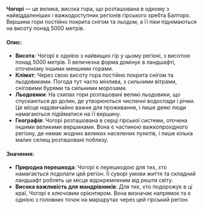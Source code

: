 
**Чогорі** — це велика, висока гора, що розташована в одному з найвіддаленіших і важкодоступних регіонів гірського хребта Балторо. Вершина гори постійно покрита снігом та льодом, а її піки піднімаються на висоту понад 5000 метрів.

#### Опис:

- **Висота**: Чогорі є однією з найвищих гір у цьому регіоні, з висотою понад 5000 метрів. Її величезна форма домінує в ландшафті, оточеному іншими меншими горами.
- **Клімат**: Через свою висоту гора постійно покрита снігом та льодовиками. Погода тут часто мінлива, з сильними вітрами, сніговими бурями та сильними морозами.
- **Льодовики**: На схилах гори розташовані великі льодовики, що спускаються до долин, де утворюються численні водоспади і річки. Це місце надзвичайно важке для проживання, і лише деякі люди намагаються підійматися на її вершину.
- **Географія**: Чогорі розташована в серці гірської системи, оточена іншими великими вершинами. Вона є частиною важкопрохідного регіону, де немає жодних великих населених пунктів, і лише кілька малих селищ розташовані поблизу.

#### Значення:

- **Природна перешкода**: Чогорі є перешкодою для тих, хто намагається подолати цей регіон. Її суворі умови життя та складний ландшафт роблять це місце відокремленим від решти світу.
- **Висока важливість для мандрівників**: Для тих, хто подорожує в ці краї, Чогорі є ключовим орієнтиром. Вона визначає напрямок та є однією з головних точок на маршрутах через цей гірський регіон.